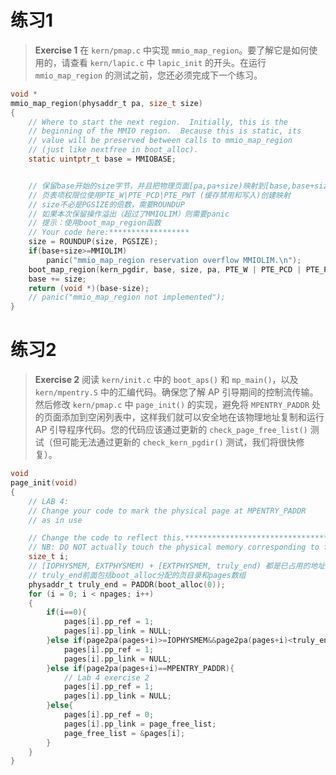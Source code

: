 # 练习1
> **Exercise 1** 在 `kern/pmap.c` 中实现 `mmio_map_region`。要了解它是如何使用的，请查看 `kern/lapic.c` 中 `lapic_init` 的开头。在运行 `mmio_map_region` 的测试之前，您还必须完成下一个练习。
```c
void *
mmio_map_region(physaddr_t pa, size_t size)
{
	// Where to start the next region.  Initially, this is the
	// beginning of the MMIO region.  Because this is static, its
	// value will be preserved between calls to mmio_map_region
	// (just like nextfree in boot_alloc).
	static uintptr_t base = MMIOBASE;


	// 保留base开始的size字节，并且把物理页面[pa,pa+size)映射到[base,base+size)
	// 页表项权限位使用PTE_W|PTE_PCD|PTE_PWT (缓存禁用和写入)创建映射
	// size不必是PGSIZE的倍数，需要ROUNDUP
	// 如果本次保留操作溢出（超过了MMIOLIM）则需要panic
	// 提示：使用boot_map_region函数
	// Your code here:******************
	size = ROUNDUP(size, PGSIZE);
	if(base+size>=MMIOLIM)
		panic("mmio_map_region reservation overflow MMIOLIM.\n");
	boot_map_region(kern_pgdir, base, size, pa, PTE_W | PTE_PCD | PTE_PWT);
	base += size;
	return (void *)(base-size);
	// panic("mmio_map_region not implemented");
}
```

# 练习2
> **Exercise 2** 阅读 `kern/init.c` 中的 `boot_aps()` 和 `mp_main()`，以及 `kern/mpentry.S` 中的汇编代码。确保您了解 AP 引导期间的控制流传输。然后修改 `kern/pmap.c` 中 `page_init()` 的实现，避免将 `MPENTRY_PADDR` 处的页面添加到空闲列表中，这样我们就可以安全地在该物理地址复制和运行 AP 引导程序代码。您的代码应该通过更新的 `check_page_free_list()` 测试（但可能无法通过更新的 `check_kern_pgdir()` 测试，我们将很快修复）。
```c
void
page_init(void)
{
	// LAB 4:
	// Change your code to mark the physical page at MPENTRY_PADDR
	// as in use

	// Change the code to reflect this.***************************************************************
	// NB: DO NOT actually touch the physical memory corresponding to free pages!
	size_t i;
	// [IOPHYSMEM, EXTPHYSMEM) + [EXTPHYSMEM, truly_end) 都是已占用的地址，内核的开始物理地址为EXTPHYSMEM，
	// truly_end前面包括boot_alloc分配的页目录和pages数组
	physaddr_t truly_end = PADDR(boot_alloc(0));
	for (i = 0; i < npages; i++)
	{
		if(i==0){
			pages[i].pp_ref = 1;
			pages[i].pp_link = NULL;
		}else if(page2pa(pages+i)>=IOPHYSMEM&&page2pa(pages+i)<truly_end){
			pages[i].pp_ref = 1;
			pages[i].pp_link = NULL;
		}else if(page2pa(pages+i)==MPENTRY_PADDR){
			// Lab 4 exercise 2
			pages[i].pp_ref = 1;
			pages[i].pp_link = NULL;
		}else{
			pages[i].pp_ref = 0;
			pages[i].pp_link = page_free_list;
			page_free_list = &pages[i];
		}
	}
}
```
